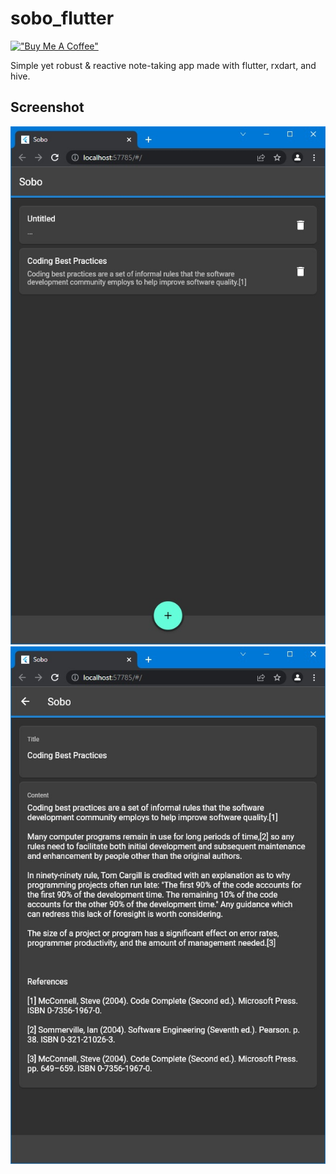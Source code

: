 # sobo_flutter

[!["Buy Me A Coffee"](https://www.buymeacoffee.com/assets/img/custom_images/orange_img.png)](https://www.buymeacoffee.com/jmsrsd)

Simple yet robust & reactive note-taking app made with flutter, rxdart, and hive.

## Screenshot

![](./screenshot/1648732159.jpg)
![](./screenshot/1648732211.jpg)
